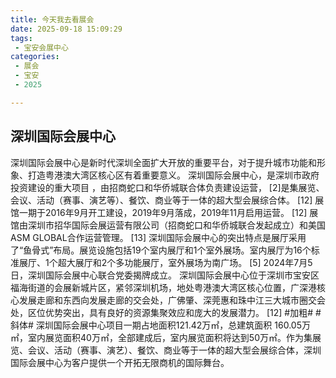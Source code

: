```yaml
---
title: 今天我去看展会
date: 2025-09-18 15:09:29
tags:
 - 宝安会展中心
categories:
 - 展会
 - 宝安
 - 2025

---
```

## 深圳国际会展中心
深圳国际会展中心是新时代深圳全面扩大开放的重要平台，对于提升城市功能和形象、打造粤港澳大湾区核心区有着重要意义。
深圳国际会展中心，是深圳市政府投资建设的重大项目 ，由招商蛇口和华侨城联合体负责建设运营， [2]是集展览、会议、活动（赛事、演艺等）、餐饮、商业等于一体的超大型会展综合体。 [12]
展馆一期于2016年9月开工建设，2019年9月落成，2019年11月启用运营。 [12]
展馆由深圳市招华国际会展运营有限公司（招商蛇口和华侨城联合发起成立）和美国ASM GLOBAL合作运营管理。 [13]
深圳国际会展中心的突出特点是展厅采用了“鱼骨式”布局。展览设施包括19个室内展厅和1个室外展场。室内展厅为16个标准展厅、1个超大展厅和2个多功能展厅，室外展场为南广场。 [5]
2024年7月5日，深圳国际会展中心联合党委揭牌成立。
深圳国际会展中心位于深圳市宝安区福海街道的会展新城片区，紧邻深圳机场，地处粤港澳大湾区核心位置，广深港核心发展走廊和东西向发展走廊的交会处，广佛肇、深莞惠和珠中江三大城市圈交会处，区位优势突出，具有良好的资源集聚效应和庞大的发展潜力。 [12]
#加粗#
#斜体#
深圳国际会展中心项目一期占地面积121.42万㎡，总建筑面积 160.05万㎡，室内展览面积40万㎡，全部建成后，室内展览面积将达到50万㎡。作为集展览、会议、活动（赛事、演艺）、餐饮、商业等于一体的超大型会展综合体，深圳国际会展中心为客户提供一个开拓无限商机的国际舞台。